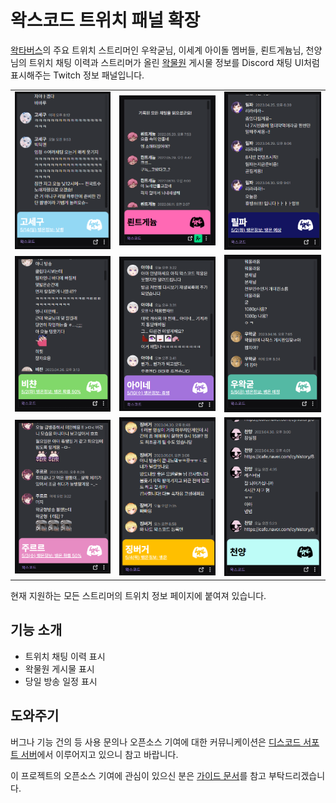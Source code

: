 # 왁스코드 트위치 패널 확장

[왁타버스](https://www.youtube.com/@waktaverse)의 주요 트위치 스트리머인 우왁굳님, 이세계 아이돌 멤버들, 뢴트게늄님, 천양님의 트위치 채팅 이력과 스트리머가 올린 [왁물원](https://cafe.naver.com/steamindiegame) 게시물 정보를 Discord 채팅 UI처럼 표시해주는 Twitch 정보 패널입니다.

<!-- prettier-ignore -->
| | | |
| - | - | - |
| ![고세구](/docs/screenshots/고세구.png) | ![뢴트게늄](/docs/screenshots/뢴트게늄.png) | ![릴파](/docs/screenshots/릴파.png)   |
| ![비챤](/docs/screenshots/비챤.png)   | ![아이네](/docs/screenshots/아이네.png)   | ![우왁굳](/docs/screenshots/우왁굳.png) |
| ![주르르](/docs/screenshots/주르르.png) | ![징버거](/docs/screenshots/징버거.png)   | ![천양](/docs/screenshots/천양.png)   |

현재 지원하는 모든 스트리머의 트위치 정보 페이지에 붙여져 있습니다.

## 기능 소개

- 트위치 채팅 이력 표시
- 왁물원 게시물 표시
- 당일 방송 일정 표시

## 도와주기

버그나 기능 건의 등 사용 문의나 오픈소스 기여에 대한 커뮤니케이션은 [디스코드 서포트 서버](https://discord.gg/pbd2xXJ)에서 이루어지고 있으니 참고 바랍니다.

이 프로젝트의 오픈소스 기여에 관심이 있으신 분은 [가이드 문서](/docs/CONTRIBUTING.md)를 참고 부탁드리겠습니다.
